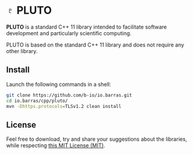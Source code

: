 # ♇ PLUTO

**PLUTO** is a standard C++ 11 library intended to facilitate software development and particularly
scientific computing.

PLUTO is based on the standard C++ 11 library and does not require any other library.


## Install

Launch the following commands in a shell:
~~~bash
git clone https://github.com/b-io/io.barras.git
cd io.barras/cpp/pluto/
mvn -Dhttps.protocols=TLSv1.2 clean install
~~~


## License

Feel free to download, try and share your suggestions about the libraries,
while respecting [this MIT License (MIT)][license].

[license]: <LICENSE>
